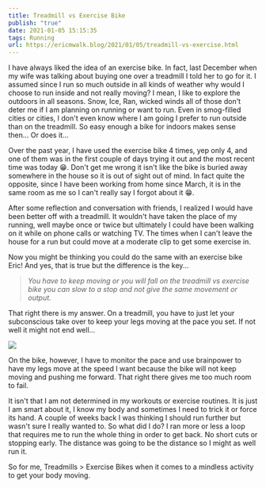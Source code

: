 ```yaml
---
title: Treadmill vs Exercise Bike
publish: "true"
date: 2021-01-05 15:15:35
tags: Running
url: https://ericmwalk.blog/2021/01/05/treadmill-vs-exercise.html
---
```


I have always liked the idea of an exercise bike. In fact, last December when my wife was talking about buying one over a treadmill I told her to go for it. I assumed since I run so much outside in all kinds of weather why would I choose to run inside and not really moving? I mean, I like to explore the outdoors in all seasons. Snow, Ice, Ran, wicked winds all of those don't deter me if I am planning on running or want to run. Even in smog-filled cities or cities, I don't even know where I am going I prefer to run outside than on the treadmill. So easy enough a bike for indoors makes sense then... Or does it...

Over the past year, I have used the exercise bike 4 times, yep only 4, and one of them was in the first couple of days trying it out and the most recent time was today 😁. Don't get me wrong it isn't like the bike is buried away somewhere in the house so it is out of sight out of mind. In fact quite the opposite, since I have been working from home since March, it is in the same room as me so I can't really say I forgot about it 😁.

After some reflection and conversation with friends, I realized I would have been better off with a treadmill. It wouldn't have taken the place of my running, well maybe once or twice but ultimately I could have been walking on it while on phone calls or watching TV. The times when I can't leave the house for a run but could move at a moderate clip to get some exercise in.

Now you might be thinking you could do the same with an exercise bike Eric! And yes, that is true but the difference is the key...


> *You have to keep moving or you will fall on the treadmill vs exercise bike you can slow to a stop and not give the same movement or output.*


That right there is my answer. On a treadmill, you have to just let your subconscious take over to keep your legs moving at the pace you set. If not well it might not end well...

![](https://ericmwalk.blog/uploads/2021/3cff2b39c7.jpg)


On the bike, however, I have to monitor the pace and use brainpower to have my legs move at the speed I want because the bike will not keep moving and pushing me forward. That right there gives me too much room to fail.

It isn't that I am not determined in my workouts or exercise routines. It is just I am smart about it, I know my body and sometimes I need to trick it or force its hand. A couple of weeks back I was thinking I should run further but wasn't sure I really wanted to. So what did I do? I ran more or less a loop that requires me to run the whole thing in order to get back. No short cuts or stopping early. The distance was going to be the distance so I might as well run it.

So for me, Treadmills > Exercise Bikes when it comes to a mindless activity to get your body moving.